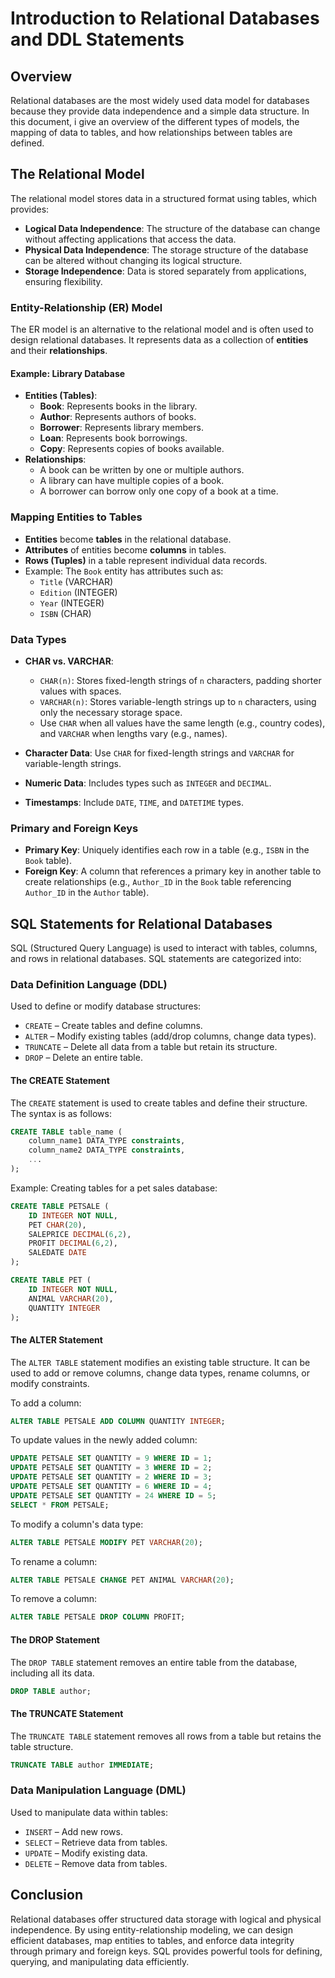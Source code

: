 # Introduction to Relational Databases and DDL Statements

## Overview

Relational databases are the most widely used data model for databases because they provide data independence and a simple data structure. In this document, i give an overview of the different types of models, the mapping of data to tables, and how relationships between tables are defined.

## The Relational Model

The relational model stores data in a structured format using tables, which provides:

- **Logical Data Independence**: The structure of the database can change without affecting applications that access the data.
- **Physical Data Independence**: The storage structure of the database can be altered without changing its logical structure.
- **Storage Independence**: Data is stored separately from applications, ensuring flexibility.

### Entity-Relationship (ER) Model

The ER model is an alternative to the relational model and is often used to design relational databases. It represents data as a collection of **entities** and their **relationships**.

#### Example: Library Database

- **Entities (Tables)**:
  - **Book**: Represents books in the library.
  - **Author**: Represents authors of books.
  - **Borrower**: Represents library members.
  - **Loan**: Represents book borrowings.
  - **Copy**: Represents copies of books available.
- **Relationships**:
  - A book can be written by one or multiple authors.
  - A library can have multiple copies of a book.
  - A borrower can borrow only one copy of a book at a time.

### Mapping Entities to Tables

- **Entities** become **tables** in the relational database.
- **Attributes** of entities become **columns** in tables.
- **Rows (Tuples)** in a table represent individual data records.
- Example: The `Book` entity has attributes such as:
  - `Title` (VARCHAR)
  - `Edition` (INTEGER)
  - `Year` (INTEGER)
  - `ISBN` (CHAR)

### Data Types

- **CHAR vs. VARCHAR**:

  - `CHAR(n)`: Stores fixed-length strings of `n` characters, padding shorter values with spaces.
  - `VARCHAR(n)`: Stores variable-length strings up to `n` characters, using only the necessary storage space.
  - Use `CHAR` when all values have the same length (e.g., country codes), and `VARCHAR` when lengths vary (e.g., names).

- **Character Data**: Use `CHAR` for fixed-length strings and `VARCHAR` for variable-length strings.

- **Numeric Data**: Includes types such as `INTEGER` and `DECIMAL`.

- **Timestamps**: Include `DATE`, `TIME`, and `DATETIME` types.

### Primary and Foreign Keys

- **Primary Key**: Uniquely identifies each row in a table (e.g., `ISBN` in the `Book` table).
- **Foreign Key**: A column that references a primary key in another table to create relationships (e.g., `Author_ID` in the `Book` table referencing `Author_ID` in the `Author` table).

## SQL Statements for Relational Databases

SQL (Structured Query Language) is used to interact with tables, columns, and rows in relational databases. SQL statements are categorized into:

### Data Definition Language (DDL)

Used to define or modify database structures:

- `CREATE` – Create tables and define columns.
- `ALTER` – Modify existing tables (add/drop columns, change data types).
- `TRUNCATE` – Delete all data from a table but retain its structure.
- `DROP` – Delete an entire table.

#### The CREATE Statement

The `CREATE` statement is used to create tables and define their structure. The syntax is as follows:

```sql
CREATE TABLE table_name (
    column_name1 DATA_TYPE constraints,
    column_name2 DATA_TYPE constraints,
    ...
);
```

Example: Creating tables for a pet sales database:

```sql
CREATE TABLE PETSALE (
    ID INTEGER NOT NULL,
    PET CHAR(20),
    SALEPRICE DECIMAL(6,2),
    PROFIT DECIMAL(6,2),
    SALEDATE DATE
);

CREATE TABLE PET (
    ID INTEGER NOT NULL,
    ANIMAL VARCHAR(20),
    QUANTITY INTEGER
);
```

#### The ALTER Statement

The `ALTER TABLE` statement modifies an existing table structure. It can be used to add or remove columns, change data types, rename columns, or modify constraints.

To add a column:

```sql
ALTER TABLE PETSALE ADD COLUMN QUANTITY INTEGER;
```

To update values in the newly added column:

```sql
UPDATE PETSALE SET QUANTITY = 9 WHERE ID = 1;
UPDATE PETSALE SET QUANTITY = 3 WHERE ID = 2;
UPDATE PETSALE SET QUANTITY = 2 WHERE ID = 3;
UPDATE PETSALE SET QUANTITY = 6 WHERE ID = 4;
UPDATE PETSALE SET QUANTITY = 24 WHERE ID = 5;
SELECT * FROM PETSALE;
```

To modify a column's data type:

```sql
ALTER TABLE PETSALE MODIFY PET VARCHAR(20);
```

To rename a column:

```sql
ALTER TABLE PETSALE CHANGE PET ANIMAL VARCHAR(20);
```

To remove a column:

```sql
ALTER TABLE PETSALE DROP COLUMN PROFIT;
```

#### The DROP Statement

The `DROP TABLE` statement removes an entire table from the database, including all its data.

```sql
DROP TABLE author;
```

#### The TRUNCATE Statement

The `TRUNCATE TABLE` statement removes all rows from a table but retains the table structure.

```sql
TRUNCATE TABLE author IMMEDIATE;
```

### Data Manipulation Language (DML)

Used to manipulate data within tables:

- `INSERT` – Add new rows.
- `SELECT` – Retrieve data from tables.
- `UPDATE` – Modify existing data.
- `DELETE` – Remove data from tables.

## Conclusion

Relational databases offer structured data storage with logical and physical independence. By using entity-relationship modeling, we can design efficient databases, map entities to tables, and enforce data integrity through primary and foreign keys. SQL provides powerful tools for defining, querying, and manipulating data efficiently.

